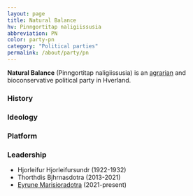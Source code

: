 ```yaml
---
layout: page
title: Natural Balance
hv: Pinngortitap naligiissusia
abbreviation: PN
color: party-pn
category: "Political parties"
permalink: /about/party/pn
---
```


**Natural Balance** (Pinngortitap naligiissusia) is an <a href="https://en.wikipedia.org/wiki/Agrarianism">agrarian</a> and bioconservative political party in Hverland.

### History

### Ideology

### Platform

### Leadership
- Hjorleifur Hjorleifursundr (1922-1932)
- Thorthdis Bjhrnasdotra (2013-2021)
- <a href="{{ '/about/people/eyrune-marisioradotra' | relative_url }}">Eyrune Marisioradotra</a> (2021-present)

